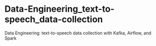 # Data-Engineering_text-to-speech_data-collection
Data Engineering: text-to-speech data collection with Kafka, Airflow, and Spark
